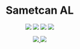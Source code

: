 <h1 align="center">Sametcan AL</h1>

<p align="center">
  <a href="https://www.hackerrank.com/sametcanal53"><img src="https://img.shields.io/badge/-Hackerrank-2EC866?style=for-the-badge&logo=HackerRank&logoColor=white"></a>
  <a href="https://www.instagram.com/sametcanal53/"><img src="https://img.shields.io/badge/Instagram-E4405F?style=for-the-badge&logo=instagram&logoColor=white"></a>
  <a href="https://www.linkedin.com/in/sametcanal53/"><img src="https://img.shields.io/badge/LinkedIn-0077B5?style=for-the-badge&logo=linkedin&logoColor=white"></a>
  <a href="mailto:sametcanal53@gmail.com"><img src="https://img.shields.io/badge/Gmail-D14836?style=for-the-badge&logo=gmail&logoColor=white"></a>

</p>
<p align="center">
  <a href="https://github.com/sametcanal53">
    <img src="https://github-readme-stats.vercel.app/api?username=sametcanal53&show_icons=true&theme=dark&hide_border=true" />
    <img src="https://github-readme-stats.vercel.app/api/top-langs/?username=sametcanal53&layout=compact&langs_count=10&theme=dark&hide_border=true" />
  </a>
</p>

